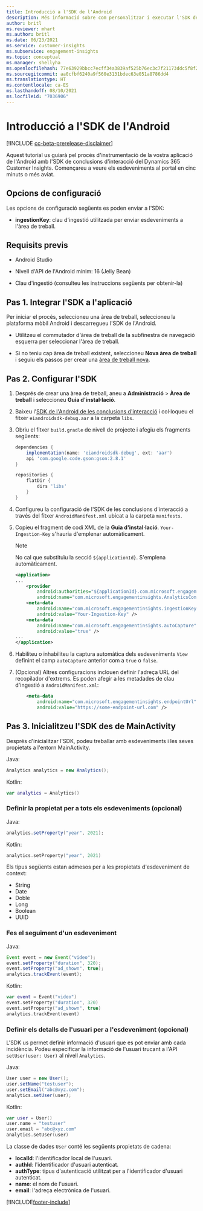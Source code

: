 ```yaml
---
title: Introducció a l'SDK de l'Android
description: Més informació sobre com personalitzar i executar l'SDK de l'Android
author: britl
ms.reviewer: mhart
ms.author: britl
ms.date: 06/23/2021
ms.service: customer-insights
ms.subservice: engagement-insights
ms.topic: conceptual
ms.manager: shellyha
ms.openlocfilehash: 77e63929bbcc7ecff34a3839af525b76ec3c7f21173ddc5f8f2d69f11c25c441
ms.sourcegitcommit: aa0cfbf6240a9f560e3131bdec63e051a8786dd4
ms.translationtype: HT
ms.contentlocale: ca-ES
ms.lasthandoff: 08/10/2021
ms.locfileid: "7036906"
---
```

# <a name="get-started-with-the-android-sdk"></a>Introducció a l'SDK de l'Android

[!INCLUDE [cc-beta-prerelease-disclaimer](includes/cc-beta-prerelease-disclaimer.md)]

Aquest tutorial us guiarà pel procés d'instrumentació de la vostra aplicació de l'Android amb l'SDK de conclusions d'interacció del Dynamics 365 Customer Insights. Començareu a veure els esdeveniments al portal en cinc minuts o més aviat.

## <a name="configuration-options"></a>Opcions de configuració
Les opcions de configuració següents es poden enviar a l'SDK:

- **ingestionKey**: clau d'ingestió utilitzada per enviar esdeveniments a l'àrea de treball.

## <a name="prerequisites"></a>Requisits previs

- Android Studio

- Nivell d'API de l'Android mínim: 16 (Jelly Bean)

- Clau d'ingestió (consulteu les instruccions següents per obtenir-la)

## <a name="step-1-integrate-the-sdk-into-your-application"></a>Pas 1. Integrar l'SDK a l'aplicació
Per iniciar el procés, seleccioneu una àrea de treball, seleccioneu la plataforma mòbil Android i descarregueu l'SDK de l'Android.

- Utilitzeu el commutador d'àrea de treball de la subfinestra de navegació esquerra per seleccionar l'àrea de treball.

- Si no teniu cap àrea de treball existent, seleccioneu **Nova àrea de treball** i seguiu els passos per crear una [àrea de treball nova](create-workspace.md).

## <a name="step-2-configure-the-sdk"></a>Pas 2. Configurar l'SDK

1. Després de crear una àrea de treball, aneu a **Administració** > **Àrea de treball** i seleccioneu **Guia d'instal·lació**. 

1. Baixeu l'[SDK de l'Android de les conclusions d'interacció](https://download.pi.dynamics.com/sdk/EI-SDKs/ei-android-sdk.zip) i col·loqueu el fitxer `eiandroidsdk-debug.aar` a la carpeta `libs`.

1. Obriu el fitxer `build.gradle` de nivell de projecte i afegiu els fragments següents:
    ```gradle
    dependencies {
        implementation(name: 'eiandroidsdk-debug', ext: 'aar')
        api 'com.google.code.gson:gson:2.8.1'
    }

    repositories {
        flatDir {
            dirs 'libs'
        }
    }
    ```

1. Configureu la configuració de l'SDK de les conclusions d'interacció a través del fitxer `AndroidManifest.xml` ubicat a la carpeta `manifests`. 
1. Copieu el fragment de codi XML de la **Guia d'instal·lació**. `Your-Ingestion-Key` s'hauria d'emplenar automàticament.

   > [!NOTE]
   > No cal que substituïu la secció `${applicationId}`. S'emplena automàticament.
   

   ```xml
   <application>
   ...
       <provider
           android:authorities="${applicationId}.com.microsoft.engagementinsights.AnalyticsContentProvider"
           android:name="com.microsoft.engagementinsights.AnalyticsContentProvider" />
       <meta-data
           android:name="com.microsoft.engagementinsights.ingestionKey"
           android:value="Your-Ingestion-Key" />
       <meta-data
           android:name="com.microsoft.engagementinsights.autoCapture"
           android:value="true" />
   ...
   </application>
   ```

1. Habiliteu o inhabiliteu la captura automàtica dels esdeveniments `View` definint el camp `autoCapture` anterior com a `true` o `false`.

1. (Opcional) Altres configuracions inclouen definir l'adreça URL del recopilador d'extrems. Es poden afegir a les metadades de clau d'ingestió a `AndroidManifest.xml`:
    ```xml
        <meta-data
            android:name="com.microsoft.engagementinsights.endpointUrl"
            android:value="https://some-endpoint-url.com" />
    ```

## <a name="step-3-initialize-the-sdk-from-mainactivity"></a>Pas 3. Inicialitzeu l'SDK des de MainActivity 

Després d'inicialitzar l'SDK, podeu treballar amb esdeveniments i les seves propietats a l'entorn MainActivity.

    
Java:
```java
Analytics analytics = new Analytics();
```

Kotlin:
```kotlin
var analytics = Analytics()
```

### <a name="set-property-for-all-events-optional"></a>Definir la propietat per a tots els esdeveniments (opcional)
    
Java:
```java
analytics.setProperty("year", 2021);
```

Kotlin:
```kotlin
analytics.setProperty("year", 2021)
```

Els tipus següents estan admesos per a les propietats d'esdeveniment de context:
- String
- Date
- Doble
- Long
- Boolean
- UUID

### <a name="track-an-event"></a>Fes el seguiment d'un esdeveniment

Java:
```java
Event event = new Event("video");
event.setProperty("duration", 320);
event.setProperty("ad_shown", true);
analytics.trackEvent(event);
```

Kotlin:
```kotlin
var event = Event("video")
event.setProperty("duration", 320)
event.setProperty("ad_shown", true)
analytics.trackEvent(event)
```

### <a name="set-user-details-for-your-event-optional"></a>Definir els detalls de l'usuari per a l'esdeveniment (opcional)

L'SDK us permet definir informació d'usuari que es pot enviar amb cada incidència. Podeu especificar la informació de l'usuari trucant a l'API `setUser(user: User)` al nivell `Analytics`.

Java:
```java
User user = new User();
user.setName("testuser");
user.setEmail("abc@xyz.com");
analytics.setUser(user);
```

Kotlin:
```kotlin
var user = User()
user.name = "testuser"
user.email = "abc@xyz.com"
analytics.setUser(user)
```

La classe de dades `User` conté les següents propietats de cadena:

- **localId**: l'identificador local de l'usuari.
- **authId**: l'identificador d'usuari autenticat.
- **authType**: tipus d'autenticació utilitzat per a l'identificador d'usuari autenticat.
- **name**: el nom de l'usuari.
- **email**: l'adreça electrònica de l'usuari.

[!INCLUDE[footer-include](../includes/footer-banner.md)]
